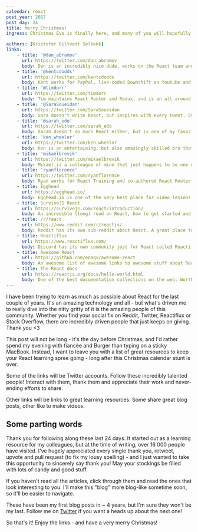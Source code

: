 ```yaml
---
calendar: react
post_year: 2017
post_day: 24
title: Merry Christmas!
ingress: Christmas Eve is finally here, and many of you will hopefully sit down and share a meal with friends and family. This final post is dedicated to those who share - albeit in a different way.

authors: [Kristofer Giltvedt Selbekk]
links:
    - title: '@dan_abramov'
      url: https://twitter.com/dan_abramov
      body: Dan is an incredibly nice dude, works on the React team and came up with Redux
    - title: '@kentcdodds'
      url: https://twitter.com/kentcdodds
      body: Kent works for PayPal, live-coded Downshift on Youtube and is an incredible guy
    - title: '@timdorr'
      url: https://twitter.com/timdorr
      body: Tim maintains React Router and Redux, and is an all around impressive person
    - title: '@SaraSoueidan'
      url: https://twitter.com/SaraSoueidan
      body: Sara doesn't write React, but inspires with every tweet. SVG champion of the world!
    - title: '@sarah_edo'
      url: https://twitter.com/sarah_edo
      body: Sarah doesn't do much React either, but is one of my favorites to follow. Skilled, smart and holds the most impressive talks
    - title: 'ken_wheeler'
      url: https://twitter.com/ken_wheeler
      body: Ken is an entertaining, but also amazingly skilled bro that makes amazing things with React!
    - title: 'mikaelbrevik'
      url: https://twitter.com/mikaelbrevik
      body: Mikael is a colleague of mine that just happens to be one of the most knowledgeable people I know
    - title: 'ryanflorence'
      url: https://twitter.com/ryanflorence
      body: Ryan works for React Training and co-authored React Router. Also an incredible engineer!
    - title: Egghead
      url: https://egghead.io/
      body: Egghead.io is one of the very best place for video lessons about React, Redux and tons more
    - title: SurviveJS React
      url: https://survivejs.com/react/introduction/
      body: An incredible (long) read on React, how to get started and how to excel
    - title: /r/react
      url: https://www.reddit.com/r/reactjs/
      body: Reddit has its own sub-reddit about React. A great place to find new cool articles and answers to questions
    - title: Reactiflux
      url: https://www.reactiflux.com/
      body: Discord has its own community just for React called Reactiflux. A great place for Q&As, as well as community outreach
    - title: Awesome React
      url: https://github.com/enaqx/awesome-react
      body: An awesome list of awesome links to awesome stuff about React. If you know everything else, go here.
    - title: The React docs
      url: https://reactjs.org/docs/hello-world.html
      body: One of the best documentation collections on the web. Worth a read through if you haven't already
---
```


I have been trying to learn as much as possible about React for the last couple of years. It's an amazing technology
and all - but what's driven me to really dive into the nitty gritty of it is the amazing people of this community.
Whether you find your social fix on Reddit, Twitter, Reactiflux or Stack Overflow, there are incredibly driven people
that just keeps on giving. Thank you <3

This post will not be long - it's the day before Christmas, and I'd rather spend my evening with fiancèe and Burger
than typing on a sticky MacBook. Instead, I want to leave you with a list of great resources to keep your React
learning spree going - long after this Christmas calendar stunt is over.

Some of the links will be Twitter accounts. Follow these incredibly talented people! Interact with them, thank them and
appreciate their work and never-ending efforts to share.

Other links will be links to great learning resources. Some share great blog posts, other like to make videos.

## Some parting words

Thank you for following along these last 24 days. It started out as a learning resource for my colleagues, but at the
time of writing, over 16 000 people have visited. I've hugely appreciated every single thank you, retweet, upvote and
pull request (to fix my lousy spelling) - and I just wanted to take this opportunity to sincerely say thank you! May your
stockings be filled with lots of candy and good stuff.

If you haven't read all the articles, click through them and read the ones that look interesting to you. I'll make
this "blog" more blog-like sometime soon, so it'll be easier to navigate.

These have been my first blog posts in ~ 4 years, but I'm sure they won't be my last. Follow me on
[Twitter](https://www.twitter.com/selbekk) if you want a heads up about the next one!

So that's it! Enjoy the links - and have a very merry Christmas!
